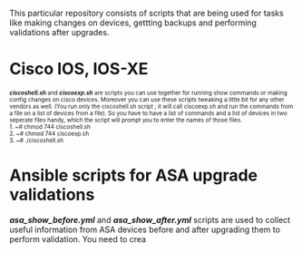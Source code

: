 This particular repository consists of scripts that are being used for tasks like making changes on devices, gettting backups and performing validations after upgrades.
# Cisco IOS, IOS-XE
<font size="1"><b><i>ciscoshell.sh</i></b> and <b><i>ciscoexp.sh</i></b> are scripts you can use together for running show commands or making config changes on cisco devices. Moreover you can use these scripts tweaking a little bit for any other vendors as well. (You run only the ciscoshell.sh script ; it will call ciscoexp.sh and run the commands from a file on a list of devices from a file). So you have to have a list of commands and a list of devices in two seperate files handy, which the script will prompt you to enter the names of those files. </br> 1. ~# chmod 744 ciscoshell.sh </br> 2. ~# chmod 744 ciscoexp.sh </br> 3. ~#  ./ciscoshell.sh </font>
# Ansible scripts for ASA upgrade validations
<b><i>asa_show_before.yml</i></b> and <b><i>asa_show_after.yml</i></b> scripts are used to collect useful information from ASA devices before and after upgrading them to perform validation. You need to crea
